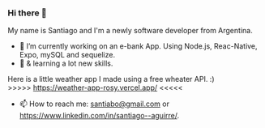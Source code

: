 ### Hi there 👋
 My name is Santiago and I'm a newly software developer from Argentina. 

- 🔭 I’m currently working on an e-bank App. Using Node.js, Reac-Native, Expo, mySQL and sequelize.
- 🌱 & learning a lot new skills. 

Here is a little weather app I made using a free wheater API. :)              
        >>>>> https://weather-app-rosy.vercel.app/ <<<<<

- 📫 How to reach me: santiabo@gmail.com or https://www.linkedin.com/in/santiago--aguirre/.
